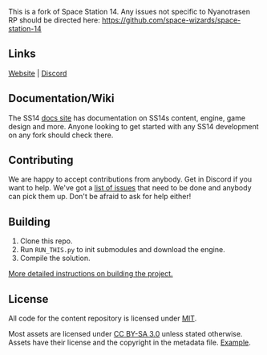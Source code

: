 This is a fork of Space Station 14. Any issues not specific to Nyanotrasen RP should be directed here: https://github.com/space-wizards/space-station-14

## Links

[Website](https://station14.space/) | [Discord](https://discord.gg/cNHaDKPAW9)

## Documentation/Wiki

The SS14 [docs site](https://docs.spacestation14.io/) has documentation on SS14s content, engine, game design and more. Anyone looking to get started with any SS14 development on any fork should check there.

## Contributing

We are happy to accept contributions from anybody. Get in Discord if you want to help. We've got a [list of issues](https://github.com/arcadia-station/arcadia-station/issues) that need to be done and anybody can pick them up. Don't be afraid to ask for help either!

## Building

1. Clone this repo.
2. Run `RUN_THIS.py` to init submodules and download the engine.
3. Compile the solution.

[More detailed instructions on building the project.](https://docs.spacestation14.io/getting-started/dev-setup)

## License

All code for the content repository is licensed under [MIT](https://github.com/space-wizards/space-station-14/blob/master/LICENSE.TXT).

Most assets are licensed under [CC BY-SA 3.0](https://creativecommons.org/licenses/by-sa/3.0/) unless stated otherwise. Assets have their license and the copyright in the metadata file. [Example](https://github.com/space-wizards/space-station-14/blob/master/Resources/Textures/Objects/Tools/crowbar.rsi/meta.json).
